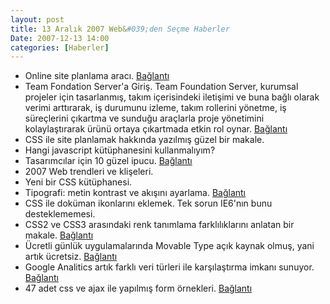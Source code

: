 ```yaml
---
layout: post
title: 13 Aralık 2007 Web&#039;den Seçme Haberler
Date: 2007-12-13 14:00
categories: [Haberler]
---
```


-   Online site planlama aracı. [Bağlantı][]
-   Team Fondation Server'a Giriş. Team Foundation Server, kurumsal
    projeler için tasarlanmış, takım içerisindeki iletişimi ve buna
    bağlı olarak verimi arttırarak, iş durumunu izleme, takım rollerini
    yönetme, iş süreçlerini çıkartma ve sunduğu araçlarla proje
    yönetimini kolaylaştırarak ürünü ortaya çıkartmada etkin rol oynar.
    [Bağlantı][1]
-   CSS ile site planlamak hakkında yazılmış güzel bir makale.
-   Hangi javascript kütüphanesini kullanmalıyım? 
-   Tasarımcılar için 10 güzel ipucu. [Bağlantı][4]
-   2007 Web trendleri ve klişeleri. 
-   Yeni bir CSS kütüphanesi.
-   Tipografi: metin kontrast ve akışını ayarlama. [Bağlantı][7]
-   CSS ile doküman ikonlarını eklemek. Tek sorun IE6'nın bunu
    desteklememesi.
-   CSS2 ve CSS3 arasındaki renk tanımlama farklılıklarını anlatan bir
    makale. [Bağlantı][9]
-   Ücretli günlük uygulamalarında Movable Type açık kaynak olmuş, yani
    artık ücretsiz. [Bağlantı][10]
-   Google Analitics artık farklı veri türleri ile karşılaştırma imkanı
    sunuyor. [Bağlantı][11]
-   47 adet css ve ajax ile yapılmış form örnekleri. [Bağlantı][12]


  [Bağlantı]: http://www.writemaps.com/index.php/tour/ "site haritası"
  [1]: http://www.csharpnedir.com/makalegoster.asp?Mid=814# "tfs"
  [4]: http://24ways.org/2007/10-ways-to-get-design-approval "10 ipucu"
  [7]: http://www.webdesignerwall.com/tutorials/typographic-contrast-flow/
    "Tipografi"
  [9]: http://kilianvalkhof.com/2007/design/understanding-css-colour-modes/
    "renk tanımlama"
  [10]: http://www.movabletype.org/2007/12/movable_type_open_source.html
    "Movable Type ücretsiz"
  [11]: http://mashable.com/2007/12/12/google-analytics-compare-site/
    "Google Analitics"
  [12]: http://www.noupe.com/ajax/47-excellent-ajax-css-forms.html
    "css ve ajax form"
